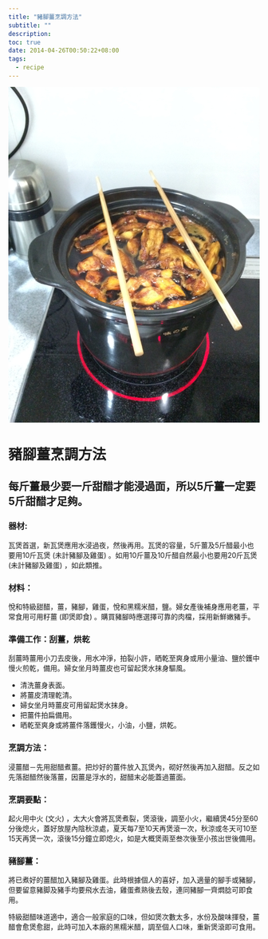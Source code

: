 ```yaml
---
title: "豬腳薑烹調方法"
subtitle: ""
description:
toc: true
date: 2014-04-26T00:50:22+08:00
tags:
  - recipe
---
```

![photo][@1]

# 豬腳薑烹調方法

## 每斤薑最少要一斤甜醋才能浸過面，所以5斤薑一定要5斤甜醋才足夠。

### 器材:
瓦煲首選，新瓦煲應用水浸過夜，然後再用。瓦煲的容量，5斤薑及5斤醋最小也要用10斤瓦煲 (未計豬腳及雞蛋) 。如用10斤薑及10斤醋自然最小也要用20斤瓦煲 (未計豬腳及雞蛋) ，如此類推。

### 材料：
悅和特級甜醋，薑，豬腳，雞蛋，悅和黑糯米醋，鹽。婦女產後補身應用老薑，平常食用可用籽薑 (即煲即食) 。購買豬腳時應選擇可靠的肉檔，採用新鮮嫩豬手。

### 準備工作：刮薑，烘乾
刮薑時薑用小刀去皮後，用水冲淨，拍裂小許，晒乾至爽身或用小量油、鹽於鑊中慢火煎乾，備用。婦女坐月時薑皮也可留起煲水抹身驅風。

- 清洗薑身表面。
- 將薑皮清理乾清。
- 婦女坐月時薑皮可用留起煲水抹身。
- 把薑件拍扁備用。
- 晒乾至爽身或將薑件落鑊慢火，小油，小鹽，烘乾。

### 烹調方法：
浸薑醋－先用甜醋煮薑。把炒好的薑件放入瓦煲內，砌好然後再加入甜醋。反之如先落甜醋然後落薑，因薑是浮水的，甜醋末必能蓋過薑面。

### 烹調要點：
起火用中火 (文火) ，太大火會將瓦煲煮裂，煲滾後，調至小火，繼續煲45分至60分後熄火，蓋好放屋內陰秋涼處，夏天每7至10天再煲滾一次，秋涼或冬天可10至15天再煲一次，滾後15分鐘立即熄火，如是大概煲兩至叁次後至小孩出世後備用。

### 豬腳薑：
將已煮好的薑醋加入豬腳及雞蛋。此時根據個人的喜好，加入適量的腳手或豬腳，但要留意豬脚及豬手均要飛水去油，雞蛋煮熟後去殼，連同豬腳一齊燜腍可即食用。

特級甜醋味道適中，適合一般家庭的口味，但如煲次數太多，水份及酸味揮發，薑醋會愈煲愈甜，此時可加入本廠的黑糯米醋，調至個人口味，重新煲滾即可食用。

<!-- reference links -->

[@1]: /img/pigs-feet-ginger.jpeg
